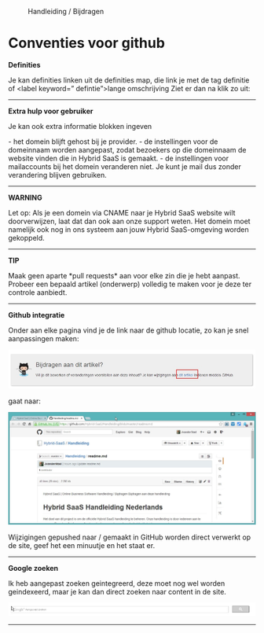 <properties>
	<page>
		<title>Hybrid SaaS | Online Business Software</title>
	</page>
	<menu>
		<position>Handleiding / Bijdragen</position>
		<title>Conventies</title>
	</menu>
</properties>

Conventies voor github
================================


**Definities**

Je kan definities linken uit de definities map, die link je met de tag <label>definitie</label> of <label keyword=” defintie”>lange omschrijving</label>
Ziet er dan na klik zo uit:

------------

**Extra hulp voor gebruiker**

Je kan ook extra informatie blokken ingeven

<div class="info">
- het domein blijft gehost bij je provider.
- de instellingen voor de domeinnaam worden aangepast, zodat bezoekers op die domeinnaam de website vinden die in Hybrid SaaS is gemaakt.
- de instellingen voor mailaccounts bij het domein veranderen niet. Je kunt je mail dus zonder verandering blijven gebruiken.
</div>

---------------

**WARNING**

<div class="warning">
Let op:
Als je een domein via CNAME naar je Hybrid SaaS website wilt doorverwijzen, laat dat dan ook aan onze support weten. Het domein moet namelijk ook nog in ons systeem aan jouw Hybrid SaaS-omgeving worden gekoppeld.
</div>

--------------

**TIP**

<div class="tip">
Maak geen aparte *pull requests* aan voor elke zin die je hebt aanpast. Probeer een bepaald artikel (onderwerp) volledig te maken voor je deze ter controle aanbiedt. 
</div>

---------------


**Github integratie**

Onder aan elke pagina vind je de link naar de github locatie, zo kan je snel aanpassingen maken:

![](images/feedback-github.jpg) 

gaat naar:

![](images/feedback-1.jpg) 

Wijzigingen gepushed naar / gemaakt in GitHub worden direct verwerkt op de site, geef het een minuutje en het staat er.

-----


**Google zoeken**

Ik heb aangepast zoeken geintegreerd, deze moet nog wel worden geindexeerd, maar je kan dan direct zoeken naar content in de site.

![](images/google-search.jpg) 

-----